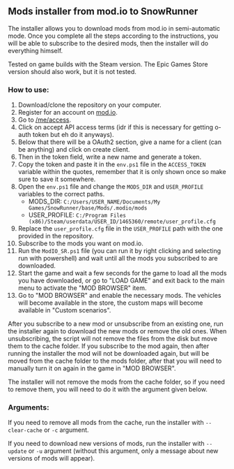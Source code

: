 ## Mods installer from mod.io to SnowRunner

The installer allows you to download mods from mod.io in semi-automatic mode. Once you complete all the steps according to the instructions, you will be able to subscribe to the desired mods, then the installer will do everything himself.

Tested on game builds with the Steam version. The Epic Games Store version should also work, but it is not tested.

### How to use:

1. Download/clone the repository on your computer.
2. Register for an account on [mod.io](https://mod.io/).
3. Go to [/me/access](https://mod.io/me/access).
4. Click on accept API access terms (idr if this is necessary for getting o-auth token but eh do it anyways).
5. Below that there will be a OAuth2 section, give a name for a client (can be anything) and click on create client.
6. Then in the token field, write a new name and generate a token.
7. Copy the token and paste it in the `env.ps1` file in the `ACCESS_TOKEN` variable within the quotes, remember that it is only shown once so make sure to save it somewhere.
8. Open the `env.ps1` file and change the `MODS_DIR` and `USER_PROFILE` variables to the correct paths.
   - MODS_DIR: `C:/Users/USER_NAME/Documents/My Games/SnowRunner/base/Mods/.modio/mods`
   - USER_PROFILE: `C:/Program Files (x86)/Steam/userdata/USER_ID/1465360/remote/user_profile.cfg`
9. Replace the `user_profile.cfg` file in the `USER_PROFILE` path with the one provided in the repository.
10. Subscribe to the mods you want on mod.io.
11. Run the `ModIO_SR.ps1` file (you can run it by right clicking and selecting run with powershell) and wait until all the mods you subscribed to are downloaded.
12. Start the game and wait a few seconds for the game to load all the mods you have downloaded, or go to "LOAD GAME" and exit back to the main menu to activate the "MOD BROWSER" item.
13. Go to "MOD BROWSER" and enable the necessary mods. The vehicles will become available in the store, the custom maps will become available in "Custom scenarios".

<!-- After new subscriptions or unsubscribes on the mod.io website, repeat everything from step 11. After unsubscribing and launching the installer, the mod is deactivated and removed from the list of modifications. However, the folder with mod files remains on the disk (in the cache `C:/Users/USER_NAME/Documents/My Games/SnowRunner/base/Mods/.modio/cache`), and if you subscribe to the mod again, then after running the installer the mod will not exist download again, and will move from the cache to the mods folder, but you will need to manually turn it on again in the game in "MOD BROWSER". -->
After you subscribe to a new mod or unsubscribe from an existing one, run the installer again to download the new mods or remove the old ones. When unsubscribing, the script will not remove the files from the disk but move them to the cache folder. If you subscribe to the mod again, then after running the installer the mod will not be downloaded again, but will be moved from the cache folder to the mods folder, after that you will need to manually turn it on again in the game in "MOD BROWSER".

The installer will not remove the mods from the cache folder, so if you need to remove them, you will need to do it with the argument given below.

### Arguments:

If you need to remove all mods from the cache, run the installer with `--clear-cache` or `-c` argument.

If you need to download new versions of mods, run the installer with `--update` or `-u` argument (without this argument, only a message about new versions of mods will appear).